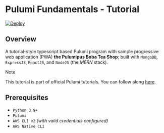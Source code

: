 # Pulumi Fundamentals - Tutorial

[![Deploy](https://get.pulumi.com/new/button.svg)](https://app.pulumi.com/new?template=https://github.com/mohammadzainabbas/pulumi-labs/tree/main/tutorial-pulumi-fundamentals)

## Overview

A tutorial-style typescript based Pulumi program with sample progressive web application (PWA) **the Pulumipus Boba Tea Shop**; built with `MongoDB`, `ExpressJS`, `ReactJS`, and `NodeJS` (the *MERN* stack).

> [!NOTE]
> This tutorial is part of official Pulumi tutorials. You can follow along [here](https://www.pulumi.com/learn/pulumi-fundamentals/).


## Prerequisites

* `Python 3.9+`
* `Pulumi`
* `AWS CLI v2` _(with valid credentials configured)_
* `AWS Native CLI`
